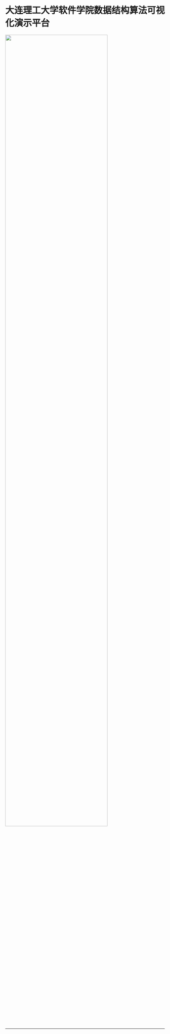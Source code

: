 # 大连理工大学软件学院数据结构算法可视化演示平台

<img width="80%" height="80%" src="https://github.com/kinlog/visualgo/tree/gh-pages/image/main_page.png">

---
